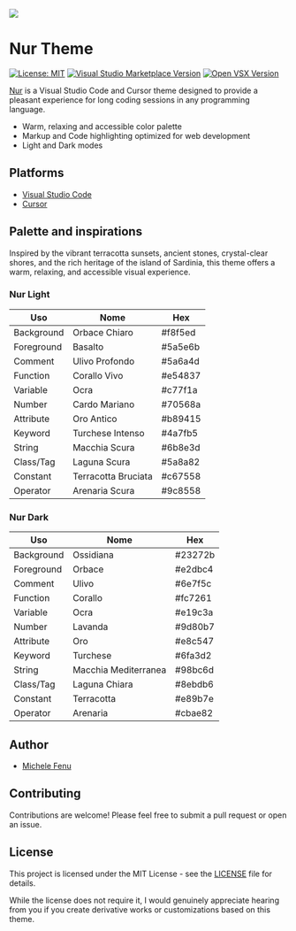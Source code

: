 ![](./images/icon.png)

# Nur Theme

[![License: MIT](https://img.shields.io/badge/License-MIT-blue.svg)](https://opensource.org/licenses/MIT) [![Visual Studio Marketplace Version](https://img.shields.io/visual-studio-marketplace/v/michelefenu.nur-theme-vscode?label=VS%20Marketplace)](https://marketplace.visualstudio.com/items?itemName=michelefenu.nur-theme-vscode) [![Open VSX Version](https://img.shields.io/open-vsx/v/michelefenu/nur-theme-open-vsx?label=Open%20VSX)](https://open-vsx.org/extension/michelefenu/nur-theme-open-vsx)

[Nur](https://nur.fenu.dev) is a Visual Studio Code and Cursor theme designed to provide a pleasant experience for long coding sessions in any programming language.

- Warm, relaxing and accessible color palette
- Markup and Code highlighting optimized for web development
- Light and Dark modes

## Platforms

- [Visual Studio Code](https://marketplace.visualstudio.com/items?itemName=michelefenu.nur-theme-vscode)
- [Cursor](https://marketplace.cursor.com/items?itemName=michelefenu.nur-theme)


## Palette and inspirations

Inspired by the vibrant terracotta sunsets, ancient stones, crystal-clear shores, and the rich heritage of the island of Sardinia, this theme offers a warm, relaxing, and accessible visual experience.

### Nur Light

| Uso        | Nome                   | Hex       |
|------------|------------------------|-----------|
| Background | Orbace Chiaro          | #f8f5ed |
| Foreground | Basalto                | #5a5e6b |
| Comment    | Ulivo Profondo         | #5a6a4d |
| Function   | Corallo Vivo           | #e54837 |
| Variable   | Ocra                   | #c77f1a |
| Number     | Cardo Mariano          | #70568a |
| Attribute  | Oro Antico             | #b89415 |
| Keyword    | Turchese Intenso       | #4a7fb5 |
| String     | Macchia Scura          | #6b8e3d |
| Class/Tag  | Laguna Scura           | #5a8a82 |
| Constant   | Terracotta Bruciata    | #c67558 |
| Operator   | Arenaria Scura         | #9c8558 |

### Nur Dark

| Uso        | Nome                 | Hex     |
|------------|----------------------|---------|
| Background | Ossidiana             | #23272b |
| Foreground | Orbace               | #e2dbc4 |
| Comment    | Ulivo                | #6e7f5c |
| Function   | Corallo              | #fc7261 |
| Variable   | Ocra                 | #e19c3a |
| Number     | Lavanda              | #9d80b7 |
| Attribute  | Oro                  | #e8c547 |
| Keyword    | Turchese             | #6fa3d2 |
| String     | Macchia Mediterranea | #98bc6d |
| Class/Tag  | Laguna Chiara        | #8ebdb6 |
| Constant   | Terracotta           | #e89b7e |
| Operator   | Arenaria             | #cbae82 |

## Author

- [Michele Fenu](https://fenu.dev)

## Contributing

Contributions are welcome! Please feel free to submit a pull request or open an issue.

## License

This project is licensed under the MIT License - see the [LICENSE](LICENSE) file for details.

While the license does not require it, I would genuinely appreciate hearing from you if you create derivative works or customizations based on this theme.

